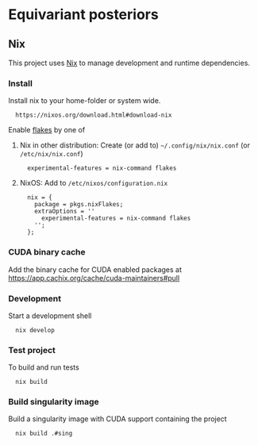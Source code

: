 # Equivariant posteriors

## Nix
This project uses [Nix](https://nixos.org/) to manage development and runtime dependencies.

### Install
Install nix to your home-folder or system wide.
```
  https://nixos.org/download.html#download-nix
```
Enable [flakes](https://zero-to-nix.com/concepts/flakes) by one of

 1. Nix in other distribution: Create (or add to) `~/.config/nix/nix.conf` (or `/etc/nix/nix.conf`)
    ```
      experimental-features = nix-command flakes
    ```
 2. NixOS: Add to `/etc/nixos/configuration.nix`
    ```
      nix = {
        package = pkgs.nixFlakes;
        extraOptions = ''
          experimental-features = nix-command flakes
        '';
      };
    ```
### CUDA binary cache
Add the binary cache for CUDA enabled packages at
https://app.cachix.org/cache/cuda-maintainers#pull

### Development 
Start a development shell
```
  nix develop
```

### Test project
To build and run tests
```
  nix build
```

### Build singularity image
Build a singularity image with CUDA support containing the project
```
  nix build .#sing
```